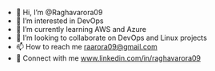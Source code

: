 - 👋 Hi, I’m @Raghavarora09
- 👀 I’m interested in DevOps
- 🌱 I’m currently learning AWS and Azure
- 💞️ I’m looking to collaborate on DevOps and Linux projects
- 📫 How to reach me raarora09@gmail.com
- 🔗 Connect with me www.linkedin.com/in/raghavarora09


<!---
Raghavarora09/Raghavarora09 is a ✨ special ✨ repository because its `README.md` (this file) appears on your GitHub profile.
You can click the Preview link to take a look at your changes.
--->
